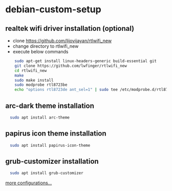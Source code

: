 # debian-custom-setup

## realtek wifi driver installation (optional)

- clone https://github.com/lijovijayan/rtlwifi_new
- change directory to rtlwifi_new
- execute below commands
```sh
    sudo apt-get install linux-headers-generic build-essential git
    git clone https://github.com/lwfinger/rtlwifi_new
    cd rtlwifi_new
    make
    sudo make install
    sudo modprobe rtl8723be
    echo "options rtl8723de ant_sel=1" | sudo tee /etc/modprobe.d/rtl8723de.conf
```
    
## arc-dark theme installation
```sh
  sudo apt install arc-theme
```

## papirus icon theme installation
```sh
  sudo apt install papirus-icon-theme
```

## grub-customizer installation
```sh
  sudo apt install grub-customizer
```
 
[more configurations...](https://linuxconfig.org/how-to-install-macos-theme-on-ubuntu-20-04-focal-fossa-linux#:~:text=Open%20up%20the%20Gnome%20Tweaks,into%20your%20~%2FDownloads%20directory.)
